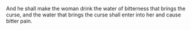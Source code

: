 And he shall make the woman drink the water of bitterness that brings the curse, and the water that brings the curse shall enter into her and cause bitter pain.
